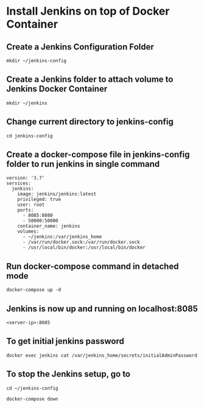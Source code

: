 # Install Jenkins on top of Docker Container

## Create a Jenkins Configuration Folder

`mkdir ~/jenkins-config`

## Create a Jenkins folder to attach volume to Jenkins Docker Container

`mkdir ~/jenkins`

## Change current directory to jenkins-config

`cd jenkins-config`

## Create a docker-compose file in jenkins-config folder to run jenkins in single command

```
version: '3.7'
services:
  jenkins:
    image: jenkins/jenkins:latest
    privileged: true
    user: root
    ports:
      - 8085:8080
      - 50000:50000
    container_name: jenkins
    volumes:
      - ~/jenkins:/var/jenkins_home
      - /var/run/docker.sock:/var/run/docker.sock
      - /usr/local/bin/docker:/usr/local/bin/docker
```

## Run docker-compose command in detached mode

`docker-compose up -d`

## Jenkins is now up and running on localhost:8085

`<server-ip>:8085`

## To get initial jenkins password

`docker exec jenkins cat /var/jenkins_home/secrets/initialAdminPassword`

## To stop the Jenkins setup, go to 

`cd ~/jenkins-config`

`docker-compose down`
